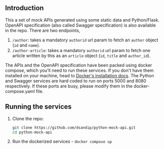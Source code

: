 ## Introduction
This a set of mock APIs generated using some static data and Python/Flask. OpenAPI specification (also called Swagger specification) is also available in the repo. There are two endpoints,

1. `/author`: takes a mandatory `authorid` url param to fetch an `author` object (`id` and `name`).
2. `/author-article`: takes a mandatory `authorid` url param to fetch one article written by this as an `article` object (`id`, `title` and `author_id`).

The APIs and the OpenAPI specification have been packed using docker compose, which you'll need to run these services. If you don't have them installed on your machine, head to [Docker's installation docs](https://docs.docker.com/compose/install/). The Python and Swagger services are hard coded to run on ports 5000 and 8080 respectively. If these ports are busy, please modify them in the docker-compose.yaml file.

## Running the services
1. Clone the repo:
   
   ```bash
   git clone https://github.com/dsandip/python-mock-api.git
   cd python-mock-api
   ```
2. Run the dockerized services  - `docker compose up`

